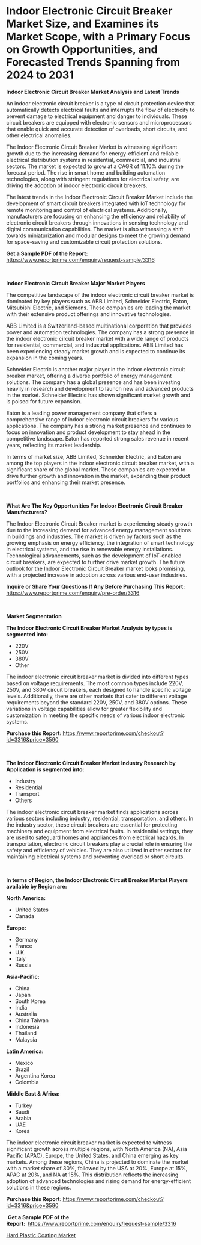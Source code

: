 <p><h1>Indoor Electronic Circuit Breaker Market Size, and Examines its Market Scope, with a Primary Focus on Growth Opportunities, and Forecasted Trends Spanning from 2024 to 2031</h1></p><p><strong>Indoor Electronic Circuit Breaker Market Analysis and Latest Trends</strong></p>
<p><p>An indoor electronic circuit breaker is a type of circuit protection device that automatically detects electrical faults and interrupts the flow of electricity to prevent damage to electrical equipment and danger to individuals. These circuit breakers are equipped with electronic sensors and microprocessors that enable quick and accurate detection of overloads, short circuits, and other electrical anomalies.</p><p>The Indoor Electronic Circuit Breaker Market is witnessing significant growth due to the increasing demand for energy-efficient and reliable electrical distribution systems in residential, commercial, and industrial sectors. The market is expected to grow at a CAGR of 11.10% during the forecast period. The rise in smart home and building automation technologies, along with stringent regulations for electrical safety, are driving the adoption of indoor electronic circuit breakers.</p><p>The latest trends in the Indoor Electronic Circuit Breaker Market include the development of smart circuit breakers integrated with IoT technology for remote monitoring and control of electrical systems. Additionally, manufacturers are focusing on enhancing the efficiency and reliability of electronic circuit breakers through innovations in sensing technology and digital communication capabilities. The market is also witnessing a shift towards miniaturization and modular designs to meet the growing demand for space-saving and customizable circuit protection solutions.</p></p>
<p><strong>Get a Sample PDF of the Report:&nbsp;</strong> <a href="https://www.reportprime.com/enquiry/request-sample/3316">https://www.reportprime.com/enquiry/request-sample/3316</a></p>
<p>&nbsp;</p>
<p><strong>Indoor Electronic Circuit Breaker Major Market Players</strong></p>
<p><p>The competitive landscape of the indoor electronic circuit breaker market is dominated by key players such as ABB Limited, Schneider Electric, Eaton, Mitsubishi Electric, and Siemens. These companies are leading the market with their extensive product offerings and innovative technologies.</p><p>ABB Limited is a Switzerland-based multinational corporation that provides power and automation technologies. The company has a strong presence in the indoor electronic circuit breaker market with a wide range of products for residential, commercial, and industrial applications. ABB Limited has been experiencing steady market growth and is expected to continue its expansion in the coming years.</p><p>Schneider Electric is another major player in the indoor electronic circuit breaker market, offering a diverse portfolio of energy management solutions. The company has a global presence and has been investing heavily in research and development to launch new and advanced products in the market. Schneider Electric has shown significant market growth and is poised for future expansion.</p><p>Eaton is a leading power management company that offers a comprehensive range of indoor electronic circuit breakers for various applications. The company has a strong market presence and continues to focus on innovation and product development to stay ahead in the competitive landscape. Eaton has reported strong sales revenue in recent years, reflecting its market leadership.</p><p>In terms of market size, ABB Limited, Schneider Electric, and Eaton are among the top players in the indoor electronic circuit breaker market, with a significant share of the global market. These companies are expected to drive further growth and innovation in the market, expanding their product portfolios and enhancing their market presence.</p></p>
<p>&nbsp;</p>
<p><strong>What Are The Key Opportunities For Indoor Electronic Circuit Breaker Manufacturers?</strong></p>
<p><p>The Indoor Electronic Circuit Breaker market is experiencing steady growth due to the increasing demand for advanced energy management solutions in buildings and industries. The market is driven by factors such as the growing emphasis on energy efficiency, the integration of smart technology in electrical systems, and the rise in renewable energy installations. Technological advancements, such as the development of IoT-enabled circuit breakers, are expected to further drive market growth. The future outlook for the Indoor Electronic Circuit Breaker market looks promising, with a projected increase in adoption across various end-user industries.</p></p>
<p><strong>Inquire or Share Your Questions If Any Before Purchasing This Report:</strong> <a href="https://www.reportprime.com/enquiry/pre-order/3316">https://www.reportprime.com/enquiry/pre-order/3316</a></p>
<p>&nbsp;</p>
<p><strong>Market Segmentation</strong></p>
<p><strong>The Indoor Electronic Circuit Breaker Market Analysis by types is segmented into:</strong></p>
<p><ul><li>220V</li><li>250V</li><li>380V</li><li>Other</li></ul></p>
<p><p>The indoor electronic circuit breaker market is divided into different types based on voltage requirements. The most common types include 220V, 250V, and 380V circuit breakers, each designed to handle specific voltage levels. Additionally, there are other markets that cater to different voltage requirements beyond the standard 220V, 250V, and 380V options. These variations in voltage capabilities allow for greater flexibility and customization in meeting the specific needs of various indoor electronic systems.</p></p>
<p><strong>Purchase this Report:&nbsp;</strong><a href="https://www.reportprime.com/checkout?id=3316&price=3590">https://www.reportprime.com/checkout?id=3316&price=3590</a></p>
<p>&nbsp;</p>
<p><strong>The Indoor Electronic Circuit Breaker Market Industry Research by Application is segmented into:</strong></p>
<p><ul><li>Industry</li><li>Residential</li><li>Transport</li><li>Others</li></ul></p>
<p><p>The indoor electronic circuit breaker market finds applications across various sectors including industry, residential, transportation, and others. In the industry sector, these circuit breakers are essential for protecting machinery and equipment from electrical faults. In residential settings, they are used to safeguard homes and appliances from electrical hazards. In transportation, electronic circuit breakers play a crucial role in ensuring the safety and efficiency of vehicles. They are also utilized in other sectors for maintaining electrical systems and preventing overload or short circuits.</p></p>
<p>&nbsp;</p>
<p><strong>In terms of Region, the Indoor Electronic Circuit Breaker Market Players available by Region are:</strong></p>
<p>
    <p> <strong> North America: </strong>
        <ul>
            <li>United States</li>
            <li>Canada</li>
        </ul>
        </p> 
    <p> <strong> Europe: </strong>
        <ul>
            <li>Germany</li>
            <li>France</li>
            <li>U.K.</li>
            <li>Italy</li>
            <li>Russia</li>
        </ul>
        </p> 
    <p> <strong> Asia-Pacific: </strong>
        <ul>
            <li>China</li>
            <li>Japan</li>
            <li>South Korea</li>
            <li>India</li>
            <li>Australia</li>
            <li>China Taiwan</li>
            <li>Indonesia</li>
            <li>Thailand</li>
            <li>Malaysia</li>
        </ul>
        </p> 
    <p> <strong> Latin America: </strong>
        <ul>
            <li>Mexico</li>
            <li>Brazil</li>
            <li>Argentina Korea</li>
            <li>Colombia</li>
        </ul>
        </p> 
    <p> <strong> Middle East & Africa: </strong>
        <ul>
            <li>Turkey</li>
            <li>Saudi</li>
            <li>Arabia</li>
            <li>UAE</li>
            <li>Korea</li>
        </ul>
    </p>
    </p>
<p><p>The indoor electronic circuit breaker market is expected to witness significant growth across multiple regions, with North America (NA), Asia Pacific (APAC), Europe, the United States, and China emerging as key markets. Among these regions, China is projected to dominate the market with a market share of 30%, followed by the USA at 20%, Europe at 15%, APAC at 20%, and NA at 15%. This distribution reflects the increasing adoption of advanced technologies and rising demand for energy-efficient solutions in these regions.</p></p>
<p><strong>Purchase this Report: </strong><a href="https://www.reportprime.com/checkout?id=3316&price=3590">https://www.reportprime.com/checkout?id=3316&price=3590</a></p>
<p>&nbsp;<strong>Get a Sample PDF of the Report:&nbsp;&nbsp;</strong><a href="https://www.reportprime.com/enquiry/request-sample/3316">https://www.reportprime.com/enquiry/request-sample/3316</a></p>
<p><strong></strong></p>
<p><p><a href="https://noble-drawer-34c.notion.site/Hard-Plastic-Coating-Market-Size-Share-Trends-Analysis-Report-By-Material-By-Type-By-End-user--56bcfac330334646b85494e6a84d1a70">Hard Plastic Coating Market</a></p></p>